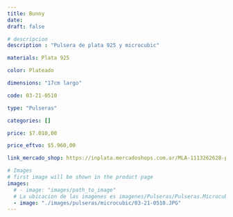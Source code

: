```yaml
---
title: Bunny
date: 
draft: false

# descripcion
description : "Pulsera de plata 925 y microcubic"

materials: Plata 925

color: Plateado

dimensions: "17cm largo"

code: 03-21-0510

type: "Pulseras"

categories: []

price: $7.010,00

price_eftvo: $5.960,00

link_mercado_shop: https://inplata.mercadoshops.com.ar/MLA-1113262628-pulsera-de-plata-y-cristal-cubic-conejitos-bunny-_JM

# Images
# first image will be shown in the product page
images:
  # - image: "images/path_to_image"
  # La ubicacion de las imagenes es imagenes/Pulseras/Pulseras.Microcubic/03-21-0510-bunny
  - image: "./images/pulseras/microcubic/03-21-0510.JPG"
---
```

